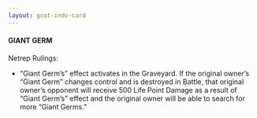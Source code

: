 ```yaml
---
layout: goat-indv-card
---
```


#### GIANT GERM

Netrep Rulings:

*   “Giant Germ’s” effect activates in the Graveyard. If the original owner’s “Giant Germ” changes control and is destroyed in Battle, that original owner’s opponent will receive 500 Life Point Damage as a result of “Giant Germ’s” effect and the original owner will be able to search for more “Giant Germs."